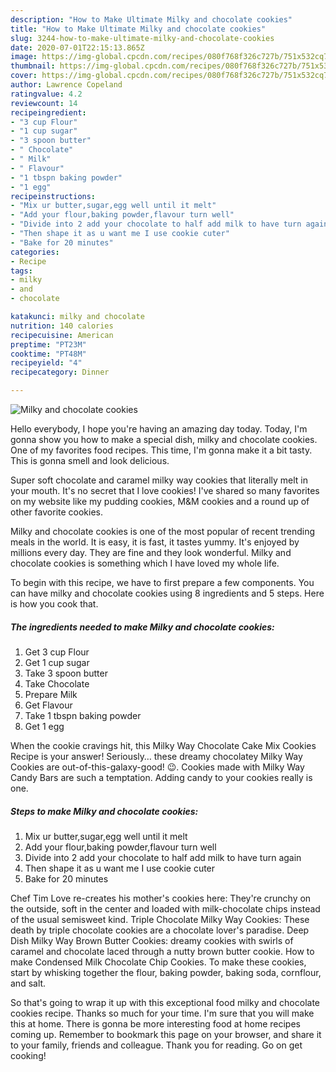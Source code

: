```yaml
---
description: "How to Make Ultimate Milky and chocolate cookies"
title: "How to Make Ultimate Milky and chocolate cookies"
slug: 3244-how-to-make-ultimate-milky-and-chocolate-cookies
date: 2020-07-01T22:15:13.865Z
image: https://img-global.cpcdn.com/recipes/080f768f326c727b/751x532cq70/milky-and-chocolate-cookies-recipe-main-photo.jpg
thumbnail: https://img-global.cpcdn.com/recipes/080f768f326c727b/751x532cq70/milky-and-chocolate-cookies-recipe-main-photo.jpg
cover: https://img-global.cpcdn.com/recipes/080f768f326c727b/751x532cq70/milky-and-chocolate-cookies-recipe-main-photo.jpg
author: Lawrence Copeland
ratingvalue: 4.2
reviewcount: 14
recipeingredient:
- "3 cup Flour"
- "1 cup sugar"
- "3 spoon butter"
- " Chocolate"
- " Milk"
- " Flavour"
- "1 tbspn baking powder"
- "1 egg"
recipeinstructions:
- "Mix ur butter,sugar,egg well until it melt"
- "Add your flour,baking powder,flavour turn well"
- "Divide into 2 add your chocolate to half add milk to have turn again"
- "Then shape it as u want me I use cookie cuter"
- "Bake for 20 minutes"
categories:
- Recipe
tags:
- milky
- and
- chocolate

katakunci: milky and chocolate 
nutrition: 140 calories
recipecuisine: American
preptime: "PT23M"
cooktime: "PT48M"
recipeyield: "4"
recipecategory: Dinner

---
```



![Milky and chocolate cookies](https://img-global.cpcdn.com/recipes/080f768f326c727b/751x532cq70/milky-and-chocolate-cookies-recipe-main-photo.jpg)

Hello everybody, I hope you're having an amazing day today. Today, I'm gonna show you how to make a special dish, milky and chocolate cookies. One of my favorites food recipes. This time, I'm gonna make it a bit tasty. This is gonna smell and look delicious.

Super soft chocolate and caramel milky way cookies that literally melt in your mouth. It&#39;s no secret that I love cookies! I&#39;ve shared so many favorites on my website like my pudding cookies, M&amp;M cookies and a round up of other favorite cookies.

Milky and chocolate cookies is one of the most popular of recent trending meals in the world. It is easy, it is fast, it tastes yummy. It's enjoyed by millions every day. They are fine and they look wonderful. Milky and chocolate cookies is something which I have loved my whole life.


To begin with this recipe, we have to first prepare a few components. You can have milky and chocolate cookies using 8 ingredients and 5 steps. Here is how you cook that.

<!--inarticleads1-->

##### The ingredients needed to make Milky and chocolate cookies:

1. Get 3 cup Flour
1. Get 1 cup sugar
1. Take 3 spoon butter
1. Take  Chocolate
1. Prepare  Milk
1. Get  Flavour
1. Take 1 tbspn baking powder
1. Get 1 egg


When the cookie cravings hit, this Milky Way Chocolate Cake Mix Cookies Recipe is your answer! Seriously… these dreamy chocolatey Milky Way Cookies are out-of-this-galaxy-good! 😉. Cookies made with Milky Way Candy Bars are such a temptation. Adding candy to your cookies really is one. 

<!--inarticleads2-->

##### Steps to make Milky and chocolate cookies:

1. Mix ur butter,sugar,egg well until it melt
1. Add your flour,baking powder,flavour turn well
1. Divide into 2 add your chocolate to half add milk to have turn again
1. Then shape it as u want me I use cookie cuter
1. Bake for 20 minutes


Chef Tim Love re-creates his mother&#39;s cookies here: They&#39;re crunchy on the outside, soft in the center and loaded with milk-chocolate chips instead of the usual semisweet kind. Triple Chocolate Milky Way Cookies: These death by triple chocolate cookies are a chocolate lover&#39;s paradise. Deep Dish Milky Way Brown Butter Cookies: dreamy cookies with swirls of caramel and chocolate laced through a nutty brown butter cookie. How to make Condensed Milk Chocolate Chip Cookies. To make these cookies, start by whisking together the flour, baking powder, baking soda, cornflour, and salt. 

So that's going to wrap it up with this exceptional food milky and chocolate cookies recipe. Thanks so much for your time. I'm sure that you will make this at home. There is gonna be more interesting food at home recipes coming up. Remember to bookmark this page on your browser, and share it to your family, friends and colleague. Thank you for reading. Go on get cooking!
